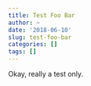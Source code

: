 ```yaml
---
title: Test Foo Bar
author: ~
date: '2018-06-10'
slug: test-foo-bar
categories: []
tags: []
---
```


Okay, really a test only.